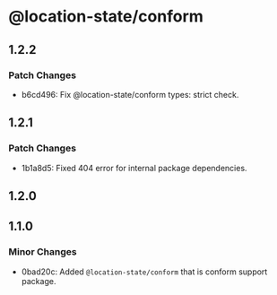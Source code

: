 # @location-state/conform

## 1.2.2

### Patch Changes

- b6cd496: Fix @location-state/conform types: strict check.

## 1.2.1

### Patch Changes

- 1b1a8d5: Fixed 404 error for internal package dependencies.

## 1.2.0

## 1.1.0

### Minor Changes

- 0bad20c: Added `@location-state/conform` that is conform support package.
